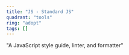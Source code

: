 ```yaml
---
title: "JS - Standard JS"
quadrant: "tools"
ring: "adopt"
tags: []
---
```


"A JavaScript style guide, linter, and formatter"
